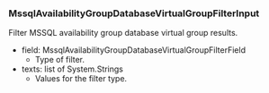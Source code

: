 ### MssqlAvailabilityGroupDatabaseVirtualGroupFilterInput
Filter MSSQL availability group database virtual group results.

- field: MssqlAvailabilityGroupDatabaseVirtualGroupFilterField
  - Type of filter.
- texts: list of System.Strings
  - Values for the filter type.
